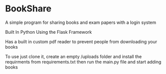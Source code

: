# BookShare
A simple program for sharing books and exam papers with a login system

Built In Python Using the Flask Framework


Has a built in custom pdf reader to prevent people from downloading your books


To use just clone it, create an empty /uploads folder and  install the requirments from requirements.txt
then run the main.py file and start adding books


